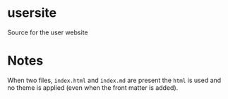 # usersite
Source for the user website

# Notes
When two files, ``index.html`` and ``index.md`` are present the ``html`` is used and no theme is applied (even when the front matter is added). 
